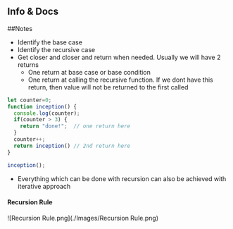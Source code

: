 ## Info & Docs

##Notes
- Identify the base case
- Identify the recursive case
- Get closer and closer and return when needed. Usually we will have 2 returns
   - One return at base case or base condition
   - One return at calling the recursive function. If we dont have this return, then value will not be returned to the first called
   
   
```js
let counter=0;
function inception() {
  console.log(counter);
  if(counter > 3) {
    return "done!";  // one return here
  }
  counter++;
  return inception() // 2nd return here
}

inception();
```

- Everything which can be done with recursion  can also be achieved with iterative approach

#### Recursion Rule
![Recursion Rule.png](./Images/Recursion Rule.png)

